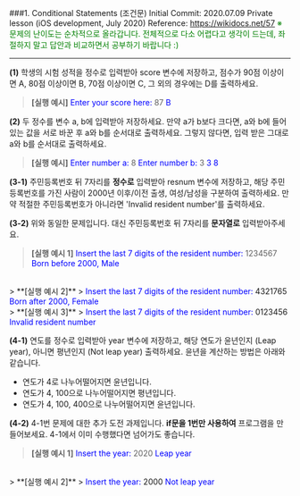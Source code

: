 ###1. Conditional Statements (조건문)
Initial Commit: 2020.07.09
Private lesson (iOS development, July 2020)
Reference: https://wikidocs.net/57
<span style="color:green">※ 문제의 난이도는 순차적으로 올라갑니다. 전체적으로 다소 어렵다고 생각이 드는데, 좌절하지 말고 답안과 비교하면서 공부하기 바랍니다 :)</span>
***
**(1)** 학생의 시험 성적을 정수로 입력받아 score 변수에 저장하고, 점수가 90점 이상이면 A, 80점 이상이면 B, 70점 이상이면 C, 그 외의 경우에는 D를 출력하세요.
> **[실행 예시]**
> <span style="color:blue">Enter your score here:  </span> 87
<span style="color:blue">B </span>

**(2)** 두 정수를 변수 a, b에 입력받아 저장하세요. 만약 a가 b보다 크다면, a와 b에 들어있는 값을 서로 바꾼 후 a와 b를 순서대로 출력하세요. 그렇지 않다면, 입력 받은 그대로 a와 b를 순서대로 출력하세요.
> **[실행 예시]**
> <span style="color:blue">Enter number a:  </span> 8
> <span style="color:blue">Enter number b:  </span> 3
<span style="color:blue">3 8</span>

**(3-1)** 주민등록번호 뒤 7자리를 **정수로** 입력받아 resnum 변수에 저장하고, 해당 주민등록번호를 가진 사람이 2000년 이후/이전 출생, 여성/남성을 구분하여 출력하세요. 만약 적절한 주민등록번호가 아니라면 'Invalid resident number'를 출력하세요.

**(3-2)** 위와 동일한 문제입니다. 대신 주민등록번호 뒤 7자리를 **문자열로** 입력받아주세요.
> **[실행 예시 1]**
> <span style="color:blue">Insert the last 7 digits of the resident number:  </span> 1234567
<span style="color:blue">Born before 2000, Male</span>
<br>
> **[실행 예시 2]**
> <span style="color:blue">Insert the last 7 digits of the resident number:  </span> 4321765
<span style="color:blue">Born after 2000, Female</span>
<br>
> **[실행 예시 3]**
> <span style="color:blue">Insert the last 7 digits of the resident number:  </span> 0123456
<span style="color:blue">Invalid resident number</span>

**(4-1)** 연도를 정수로 입력받아 year 변수에 저장하고, 해당 연도가 윤년인지 (Leap year), 아니면 평년인지 (Not leap year) 출력하세요. 윤년을 계산하는 방법은 아래와 같습니다.
+ 연도가 4로 나누어떨어지면 윤년입니다.
+ 연도가 4, 100으로 나누어떨어지면 평년입니다.
+ 연도가 4, 100, 400으로 나누어떨어지면 윤년입니다.

**(4-2)** 4-1번 문제에 대한 추가 도전 과제입니다. **if문을 1번만 사용하여** 프로그램을 만들어보세요. 4-1에서 이미 수행했다면 넘어가도 좋습니다.
> **[실행 예시 1]**
> <span style="color:blue">Insert the year:  </span> 2020
<span style="color:blue">Leap year</span>
<br>
> **[실행 예시 2]**
> <span style="color:blue">Insert the year:  </span> 2000
<span style="color:blue">Not leap year</span>
